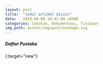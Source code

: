 ```yaml
---
layout: post
title:  "Judul artikel disini"
date:   2018-08-08 10:47:00 +0900
categories: Catatan, Dokumentasi, Tinjauan
img_path: assets/img/post/noimage.svg
---
```



##### Daftar Pustaka 
[](){:target="new"}<br>
